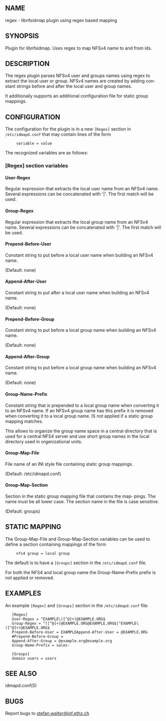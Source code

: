 ## NAME
regex - libnfsidmap plugin using regex based mapping

## SYNOPSIS
Plugin for libnfsidmap.  Uses regex to map NFSv4 name to and from ids.

## DESCRIPTION
The  regex  plugin  parses  NFSv4  user and groups names using regex to
extract the local user or group. NFSv4 names are created by adding con‐
stant strings before and after the local user and group names.

It  additionally  supports  an additional configuration file for static
group mappings.

## CONFIGURATION
The configuration for the  plugin  is  in  a  new  `[Regex]`  section  in
`/etc/idmapd.conf` that may contain lines of the form

         variable = value

The recognized variables are as follows:

### [Regex] section variables

#### User-Regex
Regular  expression  that  extracts  the local user name from an
NFSv4 name. Several expressions can be  concatenated  with  '|'.
The first match will be used.

#### Group-Regex
Regular  expression  that  extracts the local group name from an
NFSv4 name. Several expressions can be  concatenated  with  '|'.
The first match will be used.

#### Prepend-Before-User
Constant string to put before a local user name when building an
NFSv4 name.

(Default: none)

#### Append-After-User
Constant string to put after a local user name when building  an
NFSv4 name.

(Default: none)

#### Prepend-Before-Group
Constant  string  to put before a local group name when building
an NFSv4 name.

(Default: none)

#### Append-After-Group
Constant string to put before a local group name  when  building
an NFSv4 name.

(Default: none)

#### Group-Name-Prefix
Constant  string  that  is  prepended to a local group name when
converting it to an NFSv4 name. If an NFSv4 group name has  this
prefix  it  is removed when converting it to a local group name.
IS not applied if a static group mapping matches.

This allows to organize the group name space in a central directory
that is used for a central NFS4 server and use short group
names in the local directory used in organizational units.

#### Group-Map-File
File name of an INI style file containing static group mappings.

(Default: /etc/idmapd.conf)

#### Group-Map-Section
Section in the static group mapping file that contains the  map‐
pings.  The name must be all lower case. The section name in the
file is case sensitive.

(Default: groups)

## STATIC MAPPING
The Group-Map-File and  Group-Map-Section  variables  can  be  used  to
define a section containing mappings of the form

         nfs4 group = local group

The default is to have a `[Groups]` section in the `/etc/idmapd.conf` file.

For  both the NFS4 and local group name the Group-Name-Prefix prefix is
not applied or removed.

## EXAMPLES
An example `[Regex]` and `[Groups]` section in the `/etc/idmapd.conf` file:

       [Regex]
       User-Regex = ^EXAMPLE\([^@]+)@EXAMPLE.ORG$
       Group-Regex = ^([^@]+)@EXAMPLE.ORG@EXAMPLE.ORG$|^EXAMPLE\([^@]+)@EXAMPLE.ORG$
       Prepend-Before-User = EXAMPLEAppend-After-User = @EXAMPLE.ORG
       #Prepend-Before-Group =
       Append-After-Group = @example.org@example.org
       Group-Name-Prefix = sales-

       [Groups]
       domain users = users

## SEE ALSO
idmapd.conf(5)

## BUGS
Report bugs to <stefan.walter@inf.ethz.ch>

